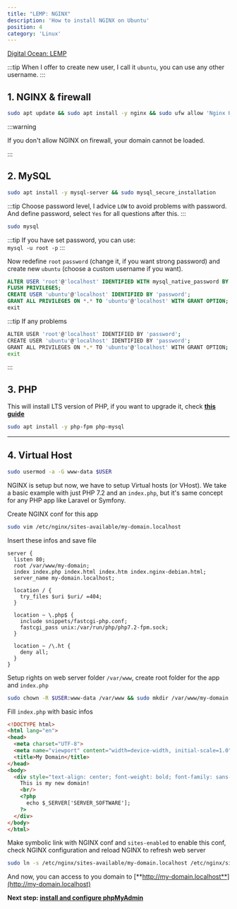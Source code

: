 ```yaml
---
title: "LEMP: NGINX"
description: 'How to install NGINX on Ubuntu'
position: 4
category: 'Linux'
---
```


[Digital Ocean: LEMP](https://www.digitalocean.com/community/tutorials/how-to-install-linux-nginx-mysql-php-lemp-stack-ubuntu-18-04)

:::tip
When I offer to create new user, I call it `ubuntu`, you can use any other username.
:::

## 1. NGINX & firewall

```bash
sudo apt update && sudo apt install -y nginx && sudo ufw allow 'Nginx HTTP' && sudo ufw allow 'Nginx HTTPS' && sudo ufw allow 'Nginx Full'
```

:::warning

If you don't allow NGINX on firewall, your domain cannot be loaded.

:::

## 2. MySQL

```bash
sudo apt install -y mysql-server && sudo mysql_secure_installation
```

:::tip
Choose password level, I advice `LOW` to avoid problems with password.
And define password, select `Yes` for all questions after this.
:::

```bash
sudo mysql
```

:::tip
If you have set password, you can use:  
`mysql -u root -p`
:::

Now redefine `root` `password` (change it, if you want strong password) and create new `ubuntu` (choose a custom username if you want).

```sql {3,4}
ALTER USER 'root'@'localhost' IDENTIFIED WITH mysql_native_password BY 'password';
FLUSH PRIVILEGES;
CREATE USER 'ubuntu'@'localhost' IDENTIFIED BY 'password';
GRANT ALL PRIVILEGES ON *.* TO 'ubuntu'@'localhost' WITH GRANT OPTION;
exit
```

:::tip If any problems

```bash
ALTER USER 'root'@'localhost' IDENTIFIED BY 'password';
CREATE USER 'ubuntu'@'localhost' IDENTIFIED BY 'password';
GRANT ALL PRIVILEGES ON *.* TO 'ubuntu'@'localhost' WITH GRANT OPTION;
exit
```

:::

## 3. PHP

This will install LTS version of PHP, if you want to upgrade it, check [**this guide**](/guides/linux/php/setup/)

```bash
sudo apt install -y php-fpm php-mysql
```

---

## 4. Virtual Host

```bash
sudo usermod -a -G www-data $USER
```

NGINX is setup but now, we have to setup Virtual hosts (or VHost). We take a basic example with just PHP 7.2 and an `index.php`, but it's same concept for any PHP app like Laravel or Symfony.

Create NGINX conf for this app

```bash
sudo vim /etc/nginx/sites-available/my-domain.localhost
```

Insert these infos and save file

```nginx
server {
  listen 80;
  root /var/www/my-domain;
  index index.php index.html index.htm index.nginx-debian.html;
  server_name my-domain.localhost;

  location / {
    try_files $uri $uri/ =404;
  }

  location ~ \.php$ {
    include snippets/fastcgi-php.conf;
    fastcgi_pass unix:/var/run/php/php7.2-fpm.sock;
  }

  location ~ /\.ht {
    deny all;
  }
}
```

Setup rights on web server folder `/var/www`, create root folder for the app and `index.php`

```bash
sudo chown -R $USER:www-data /var/www && sudo mkdir /var/www/my-domain && sudo touch /var/www/my-domain/index.php && sudo vim /var/www/my-domain/index.php
```

Fill `index.php` with basic infos

```html
<!DOCTYPE html>
<html lang="en">
<head>
  <meta charset="UTF-8">
  <meta name="viewport" content="width=device-width, initial-scale=1.0">
  <title>My Domain</title>
</head>
<body>
  <div style="text-align: center; font-weight: bold; font-family: sans-serif; margin: 5rem 0">
    This is my new domain!
    <br/>
    <?php
      echo $_SERVER['SERVER_SOFTWARE'];
    ?>
  </div>
</body>
</html>
```

Make symbolic link with NGINX conf and `sites-enabled` to enable this conf, check NGINX configuration and reload NGINX to refresh web server

```bash
sudo ln -s /etc/nginx/sites-available/my-domain.localhost /etc/nginx/sites-enabled && sudo nginx -t && sudo service nginx reload
```

And now, you can access to you domain to [**http://my-domain.localhost**](http://my-domain.localhost)

**Next step: [install and configure phpMyAdmin](/guides/linux/phpmyadmin)**
